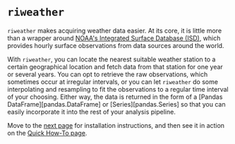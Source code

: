 # `riweather`

`riweather` makes acquiring weather data easier. At its core, it is little more than a wrapper around 
[NOAA's Integrated Surface Database (ISD)](https://www.ncei.noaa.gov/products/land-based-station/integrated-surface-database), which provides hourly surface observations from data sources around 
the world.

With `riweather`, you can locate the nearest suitable weather station to a certain geographical location and fetch data 
from that station for one year or several years. You can opt to retrieve the raw observations, which sometimes occur at 
irregular intervals, or you can let `riweather` do some interpolating and resampling to fit the observations to a 
regular time interval of your choosing. Either way, the data is returned in the form of a 
[Pandas DataFrame][pandas.DataFrame] or [Series][pandas.Series] so that you can easily incorporate it into the rest of 
your analysis pipeline.

Move to the [next page](install.md) for installation instructions, and then see it in action on the 
[Quick How-To page](how_to.ipynb).
